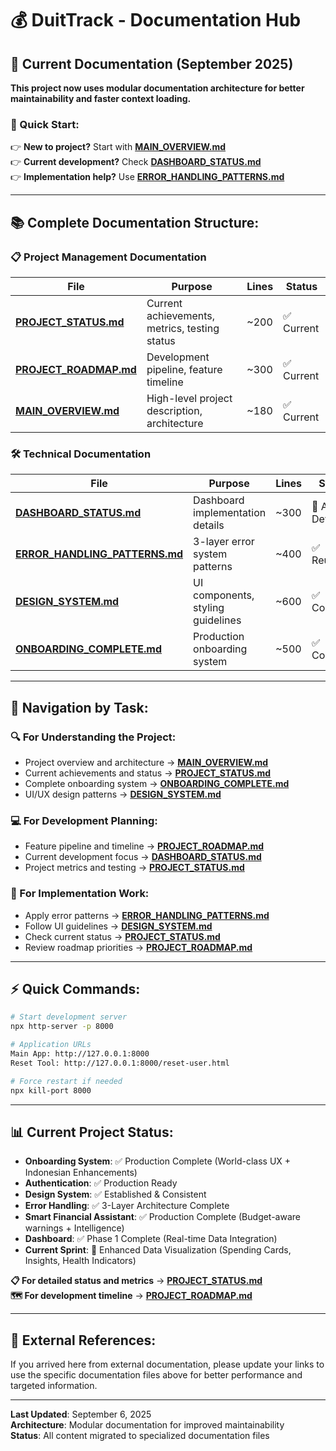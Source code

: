# 💰 DuitTrack - Documentation Hub

## 📁 **Current Documentation (September 2025)**

**This project now uses modular documentation architecture for better maintainability and faster context loading.**

### **🎯 Quick Start:**
👉 **New to project?** Start with **[MAIN_OVERVIEW.md](MAIN_OVERVIEW.md)**  
👉 **Current development?** Check **[DASHBOARD_STATUS.md](DASHBOARD_STATUS.md)**  
👉 **Implementation help?** Use **[ERROR_HANDLING_PATTERNS.md](ERROR_HANDLING_PATTERNS.md)**

---

## 📚 **Complete Documentation Structure:**

### **📋 Project Management Documentation**
| File | Purpose | Lines | Status |
|------|---------|-------|--------|
| **[PROJECT_STATUS.md](PROJECT_STATUS.md)** | Current achievements, metrics, testing status | ~200 | ✅ Current |
| **[PROJECT_ROADMAP.md](PROJECT_ROADMAP.md)** | Development pipeline, feature timeline | ~300 | ✅ Current |
| **[MAIN_OVERVIEW.md](MAIN_OVERVIEW.md)** | High-level project description, architecture | ~180 | ✅ Current |

### **🛠️ Technical Documentation**
| File | Purpose | Lines | Status |
|------|---------|-------|--------|
| **[DASHBOARD_STATUS.md](DASHBOARD_STATUS.md)** | Dashboard implementation details | ~300 | 🔄 Active Dev |
| **[ERROR_HANDLING_PATTERNS.md](ERROR_HANDLING_PATTERNS.md)** | 3-layer error system patterns | ~400 | ✅ Reusable |
| **[DESIGN_SYSTEM.md](DESIGN_SYSTEM.md)** | UI components, styling guidelines | ~600 | ✅ Complete |
| **[ONBOARDING_COMPLETE.md](ONBOARDING_COMPLETE.md)** | Production onboarding system | ~500 | ✅ Complete |

---

## 🎯 **Navigation by Task:**

### **🔍 For Understanding the Project:**
- Project overview and architecture → **[MAIN_OVERVIEW.md](MAIN_OVERVIEW.md)**
- Current achievements and status → **[PROJECT_STATUS.md](PROJECT_STATUS.md)**
- Complete onboarding system → **[ONBOARDING_COMPLETE.md](ONBOARDING_COMPLETE.md)**
- UI/UX design patterns → **[DESIGN_SYSTEM.md](DESIGN_SYSTEM.md)**

### **💻 For Development Planning:**
- Feature pipeline and timeline → **[PROJECT_ROADMAP.md](PROJECT_ROADMAP.md)**
- Current development focus → **[DASHBOARD_STATUS.md](DASHBOARD_STATUS.md)**
- Project metrics and testing → **[PROJECT_STATUS.md](PROJECT_STATUS.md)**

### **🚀 For Implementation Work:**
- Apply error patterns → **[ERROR_HANDLING_PATTERNS.md](ERROR_HANDLING_PATTERNS.md)**
- Follow UI guidelines → **[DESIGN_SYSTEM.md](DESIGN_SYSTEM.md)**
- Check current status → **[PROJECT_STATUS.md](PROJECT_STATUS.md)**
- Review roadmap priorities → **[PROJECT_ROADMAP.md](PROJECT_ROADMAP.md)**

---

## ⚡ **Quick Commands:**
```bash
# Start development server
npx http-server -p 8000

# Application URLs
Main App: http://127.0.0.1:8000
Reset Tool: http://127.0.0.1:8000/reset-user.html

# Force restart if needed
npx kill-port 8000
```

---

## 📊 **Current Project Status:**
- **Onboarding System**: ✅ Production Complete (World-class UX + Indonesian Enhancements)
- **Authentication**: ✅ Production Ready
- **Design System**: ✅ Established & Consistent  
- **Error Handling**: ✅ 3-Layer Architecture Complete
- **Smart Financial Assistant**: ✅ Production Complete (Budget-aware warnings + Intelligence)
- **Dashboard**: ✅ Phase 1 Complete (Real-time Data Integration)
- **Current Sprint**: 🔄 Enhanced Data Visualization (Spending Cards, Insights, Health Indicators)

**📋 For detailed status and metrics** → **[PROJECT_STATUS.md](PROJECT_STATUS.md)**  
**🗺️ For development timeline** → **[PROJECT_ROADMAP.md](PROJECT_ROADMAP.md)**

---

## 🔗 **External References:**
If you arrived here from external documentation, please update your links to use the specific documentation files above for better performance and targeted information.

---

**Last Updated**: September 6, 2025  
**Architecture**: Modular documentation for improved maintainability  
**Status**: All content migrated to specialized documentation files